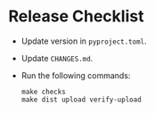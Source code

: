 Release Checklist
=================

- Update version in `pyproject.toml`.

- Update `CHANGES.md`.

- Run the following commands:

  ```
  make checks
  make dist upload verify-upload
  ```
